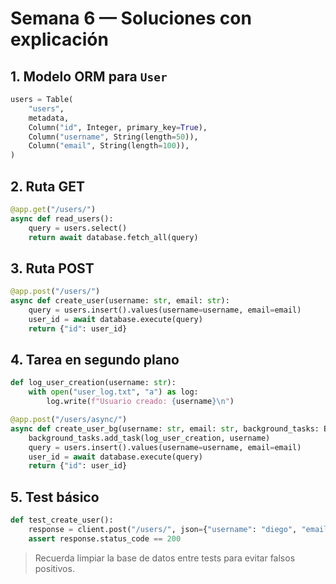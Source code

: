 # Semana 6 — Soluciones con explicación

## 1. Modelo ORM para `User`

```python
users = Table(
    "users",
    metadata,
    Column("id", Integer, primary_key=True),
    Column("username", String(length=50)),
    Column("email", String(length=100)),
)
```

## 2. Ruta GET

```python
@app.get("/users/")
async def read_users():
    query = users.select()
    return await database.fetch_all(query)
```

## 3. Ruta POST

```python
@app.post("/users/")
async def create_user(username: str, email: str):
    query = users.insert().values(username=username, email=email)
    user_id = await database.execute(query)
    return {"id": user_id}
```

## 4. Tarea en segundo plano

```python
def log_user_creation(username: str):
    with open("user_log.txt", "a") as log:
        log.write(f"Usuario creado: {username}\n")

@app.post("/users/async/")
async def create_user_bg(username: str, email: str, background_tasks: BackgroundTasks):
    background_tasks.add_task(log_user_creation, username)
    query = users.insert().values(username=username, email=email)
    user_id = await database.execute(query)
    return {"id": user_id}
```

## 5. Test básico

```python
def test_create_user():
    response = client.post("/users/", json={"username": "diego", "email": "d@example.com"})
    assert response.status_code == 200
```

> Recuerda limpiar la base de datos entre tests para evitar falsos positivos.
